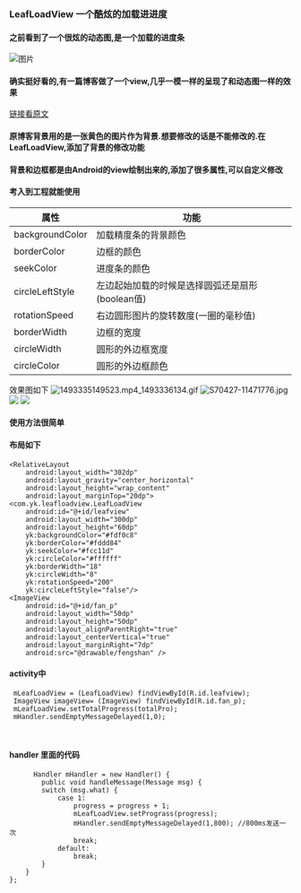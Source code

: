 ### LeafLoadView 一个酷炫的加载进进度
#### 之前看到了一个很炫的动态图,是一个加载的进度条
![图片](https://raw.githubusercontent.com/Ajian-studio/GALeafLoading/master/raw/leaf_loading_readme.gif)
#### 确实挺好看的,有一篇博客做了一个view,几乎一模一样的呈现了和动态图一样的效果
[链接看原文](https://github.com/Ajian-studio/GALeafLoading)
#### 原博客背景用的是一张黄色的图片作为背景.想要修改的话是不能修改的.在LeafLoadView,添加了背景的修改功能
#### 背景和边框都是由Android的view绘制出来的,添加了很多属性,可以自定义修改
#### 考入到工程就能使用
| 属性            | 功能   | 
| ------------------- | ---- |
|backgroundColor | 加载精度条的背景颜色|
|borderColor |边框的颜色|
|seekColor|进度条的颜色|
|circleLeftStyle|左边起始加载的时候是选择圆弧还是扇形(boolean值)|
|rotationSpeed|右边圆形图片的旋转数度(一圈的毫秒值)|
|borderWidth |边框的宽度|
|circleWidth|圆形的外边框宽度|
|circleColor|圆形的外边框颜色|
效果图如下
![1493335149523.mp4_1493336134.gif](http://upload-images.jianshu.io/upload_images/3001453-19145f646c5844c8.gif?imageMogr2/auto-orient/strip)
![S70427-11471776.jpg](http://upload-images.jianshu.io/upload_images/3001453-6d2d8291fa120f53.jpg?imageMogr2/auto-orient/strip%7CimageView2/2/w/1240) ![](http://upload-images.jianshu.io/upload_images/3001453-9431f1f5bf717da9.jpg?imageMogr2/auto-orient/strip%7CimageView2/2/w/1240) ![](http://upload-images.jianshu.io/upload_images/3001453-6fe04582ea517d2f.jpg?imageMogr2/auto-orient/strip%7CimageView2/2/w/1240)
#### 使用方法很简单
#### 布局如下
    <RelativeLayout
        android:layout_width="302dp"
        android:layout_gravity="center_horizontal"
        android:layout_height="wrap_content"
        android:layout_marginTop="20dp">
    <com.yk.leafloadview.LeafLoadView
        android:id="@+id/leafview"
        android:layout_width="300dp"
        android:layout_height="60dp"
        yk:backgroundColor="#fdf0c8"
        yk:borderColor="#fddd84"
        yk:seekColor="#fcc11d"
        yk:circleColor="#ffffff"
        yk:borderWidth="18"
        yk:circleWidth="8"
        yk:rotationSpeed="200"
        yk:circleLeftStyle="false"/>
    <ImageView
        android:id="@+id/fan_p"
        android:layout_width="50dp"
        android:layout_height="50dp"
        android:layout_alignParentRight="true"
        android:layout_centerVertical="true"
        android:layout_marginRight="7dp"
        android:src="@drawable/fengshan" />
#### activity中
     mLeafLoadView = (LeafLoadView) findViewById(R.id.leafview);
     ImageView imageView= (ImageView) findViewById(R.id.fan_p);
     mLeafLoadView.setTotalProgress(totalPro);
     mHandler.sendEmptyMessageDelayed(1,0);
     
#### handler 里面的代码

          Handler mHandler = new Handler() {
            public void handleMessage(Message msg) {
            switch (msg.what) {
                case 1:
                    progress = progress + 1;
                    mLeafLoadView.setPrograss(progress);
                    mHandler.sendEmptyMessageDelayed(1,800); //800ms发送一次
                    break;
                default:
                    break;
            }
        }
    };
     


